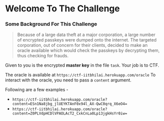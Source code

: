 # Welcome To The Challenge

### Some Background For This Challenge
> Because of a large data theft at a major corporation, a large number of encrypted passkeys were dumped onto the internet. The targeted corporation, out of concern for their clients, decided to make an oracle available which would check the passkeys by decrypting them, thus checking for frauds.

Given to you is the encrypted __master key__ in the file `task`. Your job is to CTF.

The oracle is available at `https://ctf-iitbhilai.herokuapp.com/oracle`
To interact with the oracle, you need to pass a `content` argument.

Following are a few examples -
- `https://ctf-iitbhilai.herokuapp.com/oracle?content=ESn1Na8jbg_jlUEYKTAnF0x94l_AX-QwC0qrq_X6eO4=`
- `https://ctf-iitbhilai.herokuapp.com/oracle?content=Z0PLVdpHCDlVPAOLAcT2_CxkCnLa0Lp13jgkHsYr0iw=`
